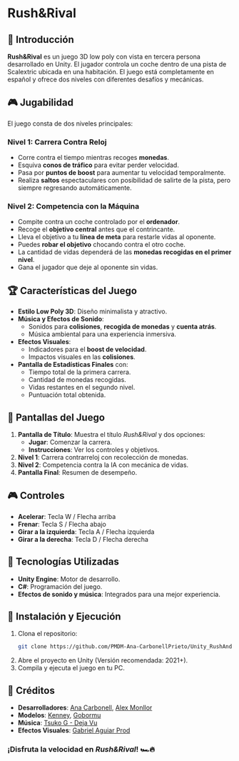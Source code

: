 # Rush&Rival

## 📖 Introducción
**Rush&Rival** es un juego 3D low poly con vista en tercera persona desarrollado en Unity. El jugador controla un coche dentro de una pista de Scalextric ubicada en una habitación. El juego está completamente en español y ofrece dos niveles con diferentes desafíos y mecánicas.

## 🎮 Jugabilidad
El juego consta de dos niveles principales:

### Nivel 1: Carrera Contra Reloj
- Corre contra el tiempo mientras recoges **monedas**.
- Esquiva **conos de tráfico** para evitar perder velocidad.
- Pasa por **puntos de boost** para aumentar tu velocidad temporalmente.
- Realiza **saltos** espectaculares con posibilidad de salirte de la pista, pero siempre regresando automáticamente.

### Nivel 2: Competencia con la Máquina
- Compite contra un coche controlado por el **ordenador**.
- Recoge el **objetivo central** antes que el contrincante.
- Lleva el objetivo a tu **línea de meta** para restarle vidas al oponente.
- Puedes **robar el objetivo** chocando contra el otro coche.
- La cantidad de vidas dependerá de las **monedas recogidas en el primer nivel**.
- Gana el jugador que deje al oponente sin vidas.

## 🏆 Características del Juego
- **Estilo Low Poly 3D**: Diseño minimalista y atractivo.
- **Música y Efectos de Sonido**:
  - Sonidos para **colisiones**, **recogida de monedas** y **cuenta atrás**.
  - Música ambiental para una experiencia inmersiva.
- **Efectos Visuales**:
  - Indicadores para el **boost de velocidad**.
  - Impactos visuales en las **colisiones**.
- **Pantalla de Estadísticas Finales** con:
  - Tiempo total de la primera carrera.
  - Cantidad de monedas recogidas.
  - Vidas restantes en el segundo nivel.
  - Puntuación total obtenida.

## 📜 Pantallas del Juego
1. **Pantalla de Título**: Muestra el título *Rush&Rival* y dos opciones:
   - **Jugar**: Comenzar la carrera.
   - **Instrucciones**: Ver los controles y objetivos.
2. **Nivel 1**: Carrera contrarreloj con recolección de monedas.
3. **Nivel 2**: Competencia contra la IA con mecánica de vidas.
4. **Pantalla Final**: Resumen de desempeño.

## 🎮 Controles
- **Acelerar**: Tecla W / Flecha arriba
- **Frenar**: Tecla S / Flecha abajo
- **Girar a la izquierda**: Tecla A / Flecha izquierda
- **Girar a la derecha**: Tecla D / Flecha derecha

## 🔧 Tecnologías Utilizadas
- **Unity Engine**: Motor de desarrollo.
- **C#**: Programación del juego.
- **Efectos de sonido y música**: Integrados para una mejor experiencia.

## 🚀 Instalación y Ejecución
1. Clona el repositorio:
   ```bash
   git clone https://github.com/PMDM-Ana-CarbonellPrieto/Unity_RushAndRival.git
   ```
2. Abre el proyecto en Unity (Versión recomendada: 2021+).
3. Compila y ejecuta el juego en tu PC.

## 👥 Créditos
- **Desarrolladores**: [Ana Carbonell](https://github.com/AnaDAW), [Alex Monllor](https://github.com/AlexMonllor)
- **Modelos**: [Kenney](https://kenney.nl/), [Gobormu](https://gobormu.itch.io/)
- **Música**: [Tsuko G - Deja Vu](https://www.youtube.com/watch?v=2aeICPCF-nI)
- **Efectos Visuales**: [Gabriel Aguiar Prod](https://www.gabrielaguiarprod.com/)

### ¡Disfruta la velocidad en *Rush&Rival*! 🏎️🔥